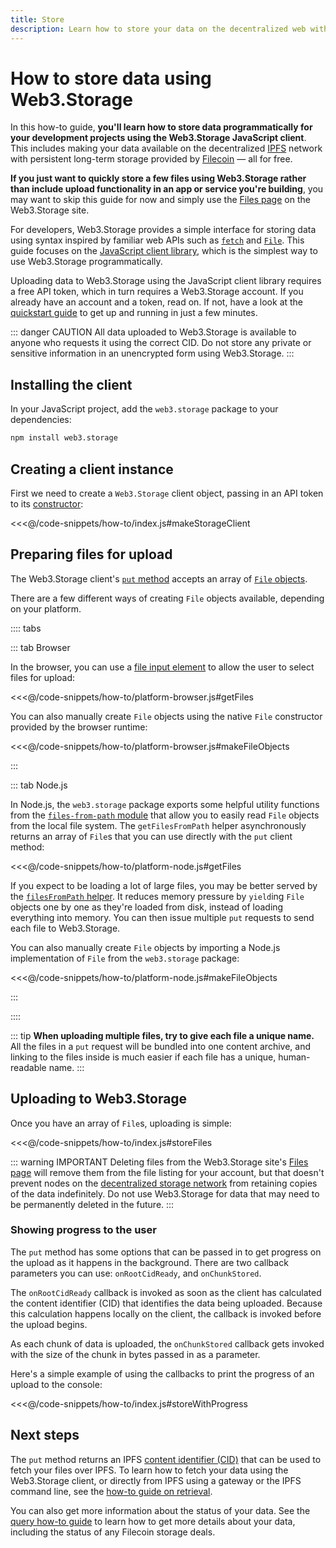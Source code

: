 ```yaml
---
title: Store
description: Learn how to store your data on the decentralized web with Web3.Storage.
---
```


# How to store data using Web3.Storage

In this how-to guide, **you'll learn how to store data programmatically for your development projects using the Web3.Storage JavaScript client**. This includes making your data available on the decentralized [IPFS](https:://ipfs.io) network with persistent long-term storage provided by [Filecoin](https://filecoin.io) — all for free.

**If you just want to quickly store a few files using Web3.Storage rather than include upload functionality in an app or service you're building**, you may want to skip this guide for now and simply use the [Files page][site-files] on the Web3.Storage site.

For developers, Web3.Storage provides a simple interface for storing data using syntax inspired by familiar web APIs such as [`fetch`][mdn-fetch] and [`File`][mdn-file]. This guide focuses on the [JavaScript client library][reference-js], which is the simplest way to use Web3.Storage programmatically. 
<!-- TODO: bring this back once the HTTP reference exists
If you're using another language, see the [HTTP API reference][reference-http] for details on working with the underlying HTTP API.
-->
Uploading data to Web3.Storage using the JavaScript client library requires a free API token, which in turn requires a Web3.Storage account. If you already have an account and a token, read on. If not, have a look at the [quickstart guide][quickstart-guide] to get up and running in just a few minutes.


::: danger CAUTION
All data uploaded to Web3.Storage is available to anyone who requests it using the correct CID. Do not store any private or sensitive information in an unencrypted form using Web3.Storage.
:::

## Installing the client

In your JavaScript project, add the `web3.storage` package to your dependencies:

```bash
npm install web3.storage
```

## Creating a client instance

First we need to create a `Web3.Storage` client object, passing in an API token to its [constructor][reference-js-constructor]:

<<<@/code-snippets/how-to/index.js#makeStorageClient

## Preparing files for upload

The Web3.Storage client's [`put` method][reference-js-put] accepts an array of [`File` objects](https://developer.mozilla.org/en-US/docs/Web/API/File).

There are a few different ways of creating `File` objects available, depending on your platform.

:::: tabs

::: tab Browser

In the browser, you can use a [file input element][mdn-file-input] to allow the user to select files for upload:

<<<@/code-snippets/how-to/platform-browser.js#getFiles

You can also manually create `File` objects using the native `File` constructor provided by the browser runtime:

<<<@/code-snippets/how-to/platform-browser.js#makeFileObjects

:::

::: tab Node.js

In Node.js, the `web3.storage` package exports some helpful utility functions from the [`files-from-path` module](https://www.npmjs.com/package/files-from-path) that allow you to easily read `File` objects from the local file system. The `getFilesFromPath` helper asynchronously returns an array of `File`s that you can use directly with the `put` client method:

<<<@/code-snippets/how-to/platform-node.js#getFiles

If you expect to be loading a lot of large files, you may be better served by the [`filesFromPath` helper](https://github.com/web3-storage/files-from-path#filesfrompath). It reduces memory pressure by `yield`ing `File` objects one by one as they're loaded from disk, instead of loading everything into memory. You can then issue multiple `put` requests to send each file to Web3.Storage.

You can also manually create `File` objects by importing a Node.js implementation of `File` from the `web3.storage` package:

<<<@/code-snippets/how-to/platform-node.js#makeFileObjects

:::

::::


::: tip 
**When uploading multiple files, try to give each file a unique name.** All the files in a `put` request will be bundled into one content archive, and linking to the files inside is much easier if each file has a unique, human-readable name.
:::

## Uploading to Web3.Storage

Once you have an array of `File`s, uploading is simple:

<<<@/code-snippets/how-to/index.js#storeFiles

::: warning IMPORTANT
Deleting files from the Web3.Storage site's [Files page][site-files] will remove them from the file listing for your account, but that doesn't prevent nodes on the [decentralized storage network][concepts-decentralized-storage] from retaining copies of the data indefinitely. Do not use Web3.Storage for data that may need to be permanently deleted in the future.
:::

### Showing progress to the user

The `put` method has some options that can be passed in to get progress on the upload as it happens in the background. There are two callback parameters you can use: `onRootCidReady`, and `onChunkStored`.

The `onRootCidReady` callback is invoked as soon as the client has calculated the content identifier (CID) that identifies the data being uploaded. Because this calculation happens locally on the client, the callback is invoked before the upload begins.

As each chunk of data is uploaded, the `onChunkStored` callback gets invoked with the size of the chunk in bytes passed in as a parameter.

Here's a simple example of using the callbacks to print the progress of an upload to the console:

<<<@/code-snippets/how-to/index.js#storeWithProgress

## Next steps

The `put` method returns an IPFS [content identifier (CID)][ipfs-docs-cid] that can be used to fetch your files over IPFS. To learn how to fetch your data using the Web3.Storage client, or directly from IPFS using a gateway or the IPFS command line, see the [how-to guide on retrieval][howto-retrieve].

You can also get more information about the status of your data. See the [query how-to guide][howto-query] to learn how to get more details about your data, including the status of any Filecoin storage deals.

<!-- internal links -->

[reference-js]: ../reference/client-library.md
[reference-js-constructor]: ../reference/client-library.md#constructor
[reference-js-put]: ../reference/client-library.md#store-files

[quickstart-guide]: ../README.md
[howto-retrieve]: ./retrieve.md
[howto-query]: ./query.md
[concepts-decentralized-storage]: ../concepts/decentralized-storage.md

<!-- links to the web3.storage site -->
[site-profile]: https://web3.storage/profile/
[site-files]: https://web3.storage/files/

<!-- external links -->
[ipfs-docs-cid]: https://docs.ipfs.io/concepts/content-addressing/
[ipfs-docs-cli-quickstart]: https://docs.ipfs.io/how-to/command-line-quick-start/
[mdn-fetch]: https://developer.mozilla.org/en-US/docs/Web/API/Fetch_API
[mdn-file]: https://developer.mozilla.org/en-US/docs/Web/API/File
[mdn-file-input]: https://developer.mozilla.org/en-US/docs/Web/HTML/Element/input/file
